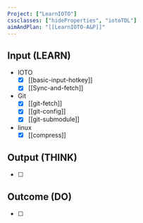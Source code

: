 ```yaml
---
Project: ["LearnIOTO"]
cssclasses: ["hideProperties", "iotoTDL"]
aimAndPlan: "[[LearnIOTO-A&P]]"
---
```

## Input (LEARN)
- IOTO 
	- [x] [[basic-input-hotkey]]
	- [x] [[Sync-and-fetch]]
- Git
	- [x] [[git-fetch]]
	- [x] [[git-config]]
	- [x] [[git-submodule]]
- linux
	- [x]  [[compress]]
## Output (THINK)

- [ ] 

## Outcome (DO)

- [ ] 